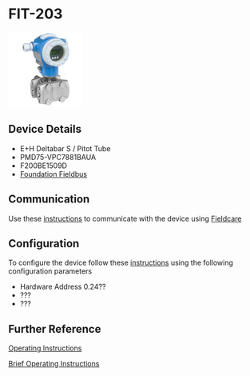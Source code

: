 # FIT-203

![](../images/device_images/deltabar_s.jpg)

## Device Details
+ E+H Deltabar S / Pitot Tube
+ PMD75-VPC7881BAUA
+ F200BE1509D
+ [Foundation Fieldbus](../indexes/index_devices_ff.md)

## Communication
Use these [instructions](../protocols/connection_ff.md) to communicate with the device using [Fieldcare](../fieldcare/fieldcare.md)

## Configuration
To configure the device follow these [instructions](../commissioning_instructions/deltabar_s_ff.md) using the following configuration parameters

+ Hardware Address 0.24??
+ ???
+ ???

## Further Reference
[Operating Instructions](../manuals/deltabar_s_operating_ff.pdf)

[Brief Operating Instructions](../manuals/deltabar_s_brief_ff.pdf)
